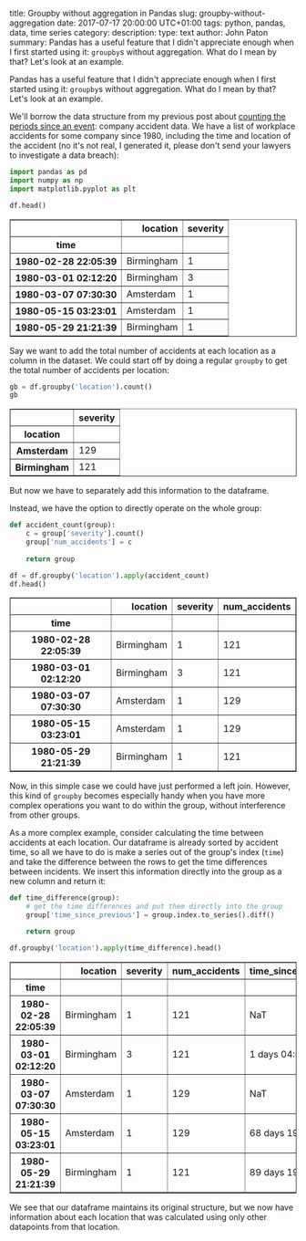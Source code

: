 title: Groupby without aggregation in Pandas
slug: groupby-without-aggregation
date: 2017-07-17 20:00:00 UTC+01:00
tags: python, pandas, data, time series
category: 
description:
type: text
author: John Paton
summary: Pandas has a useful feature that I didn't appreciate enough when I first started using it: `groupby`s without aggregation. What do I mean by that? Let's look at an example.


Pandas has a useful feature that I didn't appreciate enough when I first started using it: `groupby`s without aggregation. What do I mean by that? Let's look at an example.

We'll borrow the data structure from my previous post about [counting the periods since an event](https://johnpaton.github.io/posts/periods-since-time-series-events/): company accident data. We have a list of workplace accidents for some company since 1980, including the time and location of the accident (no it's not real, I generated it, please don't send your lawyers to investigate a data breach): 


```python
import pandas as pd
import numpy as np
import matplotlib.pyplot as plt
```



```python
df.head()
```




<div>
<table border="1" class="dataframe">
  <thead>
    <tr style="text-align: right;">
      <th></th>
      <th>location</th>
      <th>severity</th>
    </tr>
    <tr>
      <th>time</th>
      <th></th>
      <th></th>
    </tr>
  </thead>
  <tbody>
    <tr>
      <th>1980-02-28 22:05:39</th>
      <td>Birmingham</td>
      <td>1</td>
    </tr>
    <tr>
      <th>1980-03-01 02:12:20</th>
      <td>Birmingham</td>
      <td>3</td>
    </tr>
    <tr>
      <th>1980-03-07 07:30:30</th>
      <td>Amsterdam</td>
      <td>1</td>
    </tr>
    <tr>
      <th>1980-05-15 03:23:01</th>
      <td>Amsterdam</td>
      <td>1</td>
    </tr>
    <tr>
      <th>1980-05-29 21:21:39</th>
      <td>Birmingham</td>
      <td>1</td>
    </tr>
  </tbody>
</table>
</div>



Say we want to add the total number of accidents at each location as a column in the dataset. We could start off by doing a regular `groupby` to get the total number of accidents per location:


```python
gb = df.groupby('location').count()
gb
```




<div>
<table border="1" class="dataframe">
  <thead>
    <tr style="text-align: right;">
      <th></th>
      <th>severity</th>
    </tr>
    <tr>
      <th>location</th>
      <th></th>
    </tr>
  </thead>
  <tbody>
    <tr>
      <th>Amsterdam</th>
      <td>129</td>
    </tr>
    <tr>
      <th>Birmingham</th>
      <td>121</td>
    </tr>
  </tbody>
</table>
</div>



But now we have to separately add this information to the dataframe.

Instead, we have the option to directly operate on the whole group:


```python
def accident_count(group):
    c = group['severity'].count()
    group['num_accidents'] = c
    
    return group

df = df.groupby('location').apply(accident_count)
df.head()
```




<div>
<table border="1" class="dataframe">
  <thead>
    <tr style="text-align: right;">
      <th></th>
      <th>location</th>
      <th>severity</th>
      <th>num_accidents</th>
    </tr>
    <tr>
      <th>time</th>
      <th></th>
      <th></th>
      <th></th>
    </tr>
  </thead>
  <tbody>
    <tr>
      <th>1980-02-28 22:05:39</th>
      <td>Birmingham</td>
      <td>1</td>
      <td>121</td>
    </tr>
    <tr>
      <th>1980-03-01 02:12:20</th>
      <td>Birmingham</td>
      <td>3</td>
      <td>121</td>
    </tr>
    <tr>
      <th>1980-03-07 07:30:30</th>
      <td>Amsterdam</td>
      <td>1</td>
      <td>129</td>
    </tr>
    <tr>
      <th>1980-05-15 03:23:01</th>
      <td>Amsterdam</td>
      <td>1</td>
      <td>129</td>
    </tr>
    <tr>
      <th>1980-05-29 21:21:39</th>
      <td>Birmingham</td>
      <td>1</td>
      <td>121</td>
    </tr>
  </tbody>
</table>
</div>



Now, in this simple case we could have just performed a left join. However, this kind of `groupby` becomes especially handy when you have more complex operations you want to do within the group, without interference from other groups.

As a more complex example, consider calculating the time between accidents at each location. Our dataframe is already sorted by accident time, so all we have to do is make a series out of the group's index (`time`) and take the difference between the rows to get the time differences between incidents. We insert this information directly into the group as a new column and return it:


```python
def time_difference(group):
    # get the time differences and put them directly into the group
    group['time_since_previous'] = group.index.to_series().diff()

    return group

df.groupby('location').apply(time_difference).head()
```




<div>
<table border="1" class="dataframe">
  <thead>
    <tr style="text-align: right;">
      <th></th>
      <th>location</th>
      <th>severity</th>
      <th>num_accidents</th>
      <th>time_since_previous</th>
    </tr>
    <tr>
      <th>time</th>
      <th></th>
      <th></th>
      <th></th>
      <th></th>
    </tr>
  </thead>
  <tbody>
    <tr>
      <th>1980-02-28 22:05:39</th>
      <td>Birmingham</td>
      <td>1</td>
      <td>121</td>
      <td>NaT</td>
    </tr>
    <tr>
      <th>1980-03-01 02:12:20</th>
      <td>Birmingham</td>
      <td>3</td>
      <td>121</td>
      <td>1 days 04:06:41</td>
    </tr>
    <tr>
      <th>1980-03-07 07:30:30</th>
      <td>Amsterdam</td>
      <td>1</td>
      <td>129</td>
      <td>NaT</td>
    </tr>
    <tr>
      <th>1980-05-15 03:23:01</th>
      <td>Amsterdam</td>
      <td>1</td>
      <td>129</td>
      <td>68 days 19:52:31</td>
    </tr>
    <tr>
      <th>1980-05-29 21:21:39</th>
      <td>Birmingham</td>
      <td>1</td>
      <td>121</td>
      <td>89 days 19:09:19</td>
    </tr>
  </tbody>
</table>
</div>



We see that our dataframe maintains its original structure, but we now have information about each location that was calculated using only other datapoints from that location.
